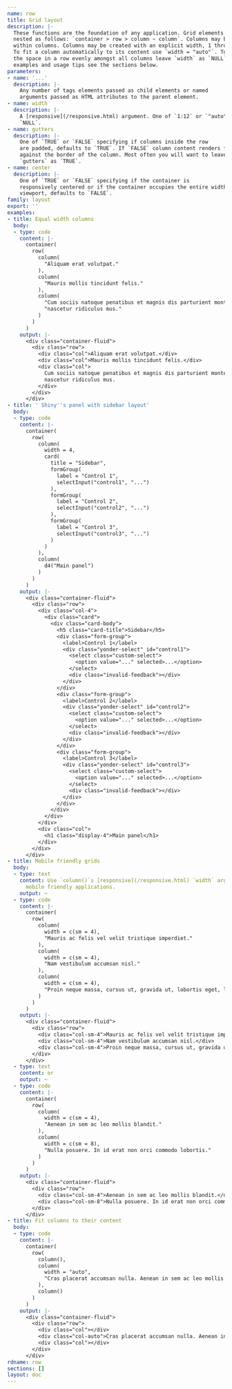 ```yaml
---
name: row
title: Grid layout
description: |-
  These functions are the foundation of any application. Grid elements are
  nested as follows: `container > row > column ~ column`. Columns may be nested
  within columns. Columns may be created with an explicit width, 1 through 12.
  To fit a column automatically to its content use `width = "auto"`. To divide
  the space in a row evenly amongst all columns leave `width` as `NULL`. For
  examples and usage tips see the sections below.
parameters:
- name: '...'
  description: |-
    Any number of tags elements passed as child elements or named
    arguments passed as HTML attributes to the parent element.
- name: width
  description: |-
    A [responsive](/responsive.html) argument. One of `1:12` or `"auto"`, defaults to
    `NULL`.
- name: gutters
  description: |-
    One of `TRUE` or `FALSE` specifying if columns inside the row
    are padded, defaults to `TRUE`. If `FALSE` column content renders flush
    against the border of the column. Most often you will want to leave this
    `gutters` as `TRUE`.
- name: center
  description: |-
    One of `TRUE` or `FALSE` specifying if the container is
    responsively centered or if the container occupies the entire width of the
    viewport, defaults to `FALSE`.
family: layout
export: ''
examples:
- title: Equal width columns
  body:
  - type: code
    content: |-
      container(
        row(
          column(
            "Aliquam erat volutpat."
          ),
          column(
            "Mauris mollis tincidunt felis."
          ),
          column(
            "Cum sociis natoque penatibus et magnis dis parturient montes,",
            "nascetur ridiculus mus."
          )
        )
      )
    output: |-
      <div class="container-fluid">
        <div class="row">
          <div class="col">Aliquam erat volutpat.</div>
          <div class="col">Mauris mollis tincidunt felis.</div>
          <div class="col">
            Cum sociis natoque penatibus et magnis dis parturient montes,
            nascetur ridiculus mus.
          </div>
        </div>
      </div>
- title: ' Shiny''s panel with sidebar layout'
  body:
  - type: code
    content: |-
      container(
        row(
          column(
            width = 4,
            card(
              title = "Sidebar",
              formGroup(
                label = "Control 1",
                selectInput("control1", "...")
              ),
              formGroup(
                label = "Control 2",
                selectInput("control2", "...")
              ),
              formGroup(
                label = "Control 3",
                selectInput("control3", "...")
              )
            )
          ),
          column(
            d4("Main panel")
          )
        )
      )
    output: |-
      <div class="container-fluid">
        <div class="row">
          <div class="col-4">
            <div class="card">
              <div class="card-body">
                <h5 class="card-title">Sidebar</h5>
                <div class="form-group">
                  <label>Control 1</label>
                  <div class="yonder-select" id="control1">
                    <select class="custom-select">
                      <option value="..." selected>...</option>
                    </select>
                    <div class="invalid-feedback"></div>
                  </div>
                </div>
                <div class="form-group">
                  <label>Control 2</label>
                  <div class="yonder-select" id="control2">
                    <select class="custom-select">
                      <option value="..." selected>...</option>
                    </select>
                    <div class="invalid-feedback"></div>
                  </div>
                </div>
                <div class="form-group">
                  <label>Control 3</label>
                  <div class="yonder-select" id="control3">
                    <select class="custom-select">
                      <option value="..." selected>...</option>
                    </select>
                    <div class="invalid-feedback"></div>
                  </div>
                </div>
              </div>
            </div>
          </div>
          <div class="col">
            <h1 class="display-4">Main panel</h1>
          </div>
        </div>
      </div>
- title: Mobile friendly grids
  body:
  - type: text
    content: Use `column()`s [responsive](/responsive.html) `width` argument to make
      mobile friendly applications.
    output: ~
  - type: code
    content: |-
      container(
        row(
          column(
            width = c(sm = 4),
            "Mauris ac felis vel velit tristique imperdiet."
          ),
          column(
            width = c(sm = 4),
            "Nam vestibulum accumsan nisl."
          ),
          column(
            width = c(sm = 4),
            "Proin neque massa, cursus ut, gravida ut, lobortis eget, lacus."
          )
        )
      )
    output: |-
      <div class="container-fluid">
        <div class="row">
          <div class="col-sm-4">Mauris ac felis vel velit tristique imperdiet.</div>
          <div class="col-sm-4">Nam vestibulum accumsan nisl.</div>
          <div class="col-sm-4">Proin neque massa, cursus ut, gravida ut, lobortis eget, lacus.</div>
        </div>
      </div>
  - type: text
    content: or
    output: ~
  - type: code
    content: |-
      container(
        row(
          column(
            width = c(sm = 4),
            "Aenean in sem ac leo mollis blandit."
          ),
          column(
            width = c(sm = 8),
            "Nulla posuere. In id erat non orci commodo lobortis."
          )
        )
      )
    output: |-
      <div class="container-fluid">
        <div class="row">
          <div class="col-sm-4">Aenean in sem ac leo mollis blandit.</div>
          <div class="col-sm-8">Nulla posuere. In id erat non orci commodo lobortis.</div>
        </div>
      </div>
- title: Fit columns to their content
  body:
  - type: code
    content: |-
      container(
        row(
          column(),
          column(
            width = "auto",
            "Cras placerat accumsan nulla. Aenean in sem ac leo mollis blandit."
          ),
          column()
        )
      )
    output: |-
      <div class="container-fluid">
        <div class="row">
          <div class="col"></div>
          <div class="col-auto">Cras placerat accumsan nulla. Aenean in sem ac leo mollis blandit.</div>
          <div class="col"></div>
        </div>
      </div>
rdname: row
sections: []
layout: doc
---
```

